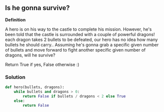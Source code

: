 ## Is he gonna survive?

**Definition**

A hero is on his way to the castle to complete his mission. However, he's been told that the castle is surrounded with a couple of powerful dragons! each dragon takes 2 bullets to be defeated, our hero has no idea how many bullets he should carry.. Assuming he's gonna grab a specific given number of bullets and move forward to fight another specific given number of dragons, will he survive?

Return True if yes, False otherwise :)

### Solution

```python
def hero(bullets, dragons):
    while bullets and dragons > 0:
        return False if bullets / dragons < 2 else True
    else: 
        return False
```
        
